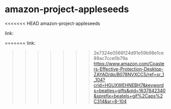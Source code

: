 # amazon-project-appleseeds
<<<<<<< HEAD
amazon-project-appleseeds


link:

=======
link:
>>>>>>> 2e7324e0566f24d91e59b98e1ce89ac7cce0b79a
https://www.amazon.com/Coasters-Effective-Protection-Desktop-ZAYAD/dp/B078NVXCC5/ref=sr_1_104?crid=HGUXWEHNEBH7&keywords=beatles+gifts&qid=1637842340&sprefix=beatels+gif%2Caps%2C314&sr=8-104
